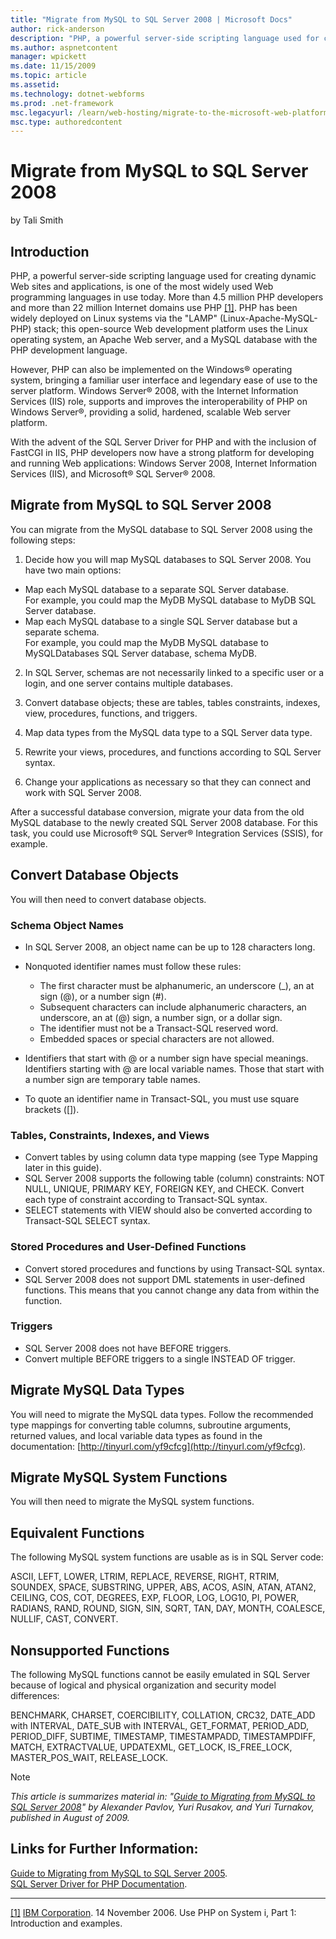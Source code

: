 ```yaml
---
title: "Migrate from MySQL to SQL Server 2008 | Microsoft Docs"
author: rick-anderson
description: "PHP, a powerful server-side scripting language used for creating dynamic Web sites and applications, is one of the most widely used Web programming languages..."
ms.author: aspnetcontent
manager: wpickett
ms.date: 11/15/2009
ms.topic: article
ms.assetid: 
ms.technology: dotnet-webforms
ms.prod: .net-framework
msc.legacyurl: /learn/web-hosting/migrate-to-the-microsoft-web-platform/migrate-from-mysql-to-sql-server-2008
msc.type: authoredcontent
---
```

Migrate from MySQL to SQL Server 2008
====================
by Tali Smith

## Introduction

PHP, a powerful server-side scripting language used for creating dynamic Web sites and applications, is one of the most widely used Web programming languages in use today. More than 4.5 million PHP developers and more than 22 million Internet domains use PHP <a id="_ftnref1"></a>[[1]](#_ftn1 "_ftnref1"). PHP has been widely deployed on Linux systems via the "LAMP" (Linux-Apache-MySQL-PHP) stack; this open-source Web development platform uses the Linux operating system, an Apache Web server, and a MySQL database with the PHP development language.

However, PHP can also be implemented on the Windows® operating system, bringing a familiar user interface and legendary ease of use to the server platform. Windows Server® 2008, with the Internet Information Services (IIS) role, supports and improves the interoperability of PHP on Windows Server®, providing a solid, hardened, scalable Web server platform.

With the advent of the SQL Server Driver for PHP and with the inclusion of FastCGI in IIS, PHP developers now have a strong platform for developing and running Web applications: Windows Server 2008, Internet Information Services (IIS), and Microsoft® SQL Server® 2008.

## Migrate from MySQL to SQL Server 2008

You can migrate from the MySQL database to SQL Server 2008 using the following steps:

1. Decide how you will map MySQL databases to SQL Server 2008. You have two main options:

- Map each MySQL database to a separate SQL Server database.   
 For example, you could map the MyDB MySQL database to MyDB SQL Server database.
- Map each MySQL database to a single SQL Server database but a separate schema.   
 For example, you could map the MyDB MySQL database to MySQLDatabases SQL Server database, schema MyDB.

2. In SQL Server, schemas are not necessarily linked to a specific user or a login, and one server contains multiple databases.

3. Convert database objects; these are tables, tables constraints, indexes, view, procedures, functions, and triggers.

4. Map data types from the MySQL data type to a SQL Server data type.

5. Rewrite your views, procedures, and functions according to SQL Server syntax.

6. Change your applications as necessary so that they can connect and work with SQL Server 2008.

After a successful database conversion, migrate your data from the old MySQL database to the newly created SQL Server 2008 database. For this task, you could use Microsoft® SQL Server® Integration Services (SSIS), for example.

## Convert Database Objects

You will then need to convert database objects.

### Schema Object Names

- In SQL Server 2008, an object name can be up to 128 characters long.
- Nonquoted identifier names must follow these rules:

    - The first character must be alphanumeric, an underscore (\_), an at sign (@), or a number sign (#).
    - Subsequent characters can include alphanumeric characters, an underscore, an at (@) sign, a number sign, or a dollar sign.
    - The identifier must not be a Transact-SQL reserved word.
    - Embedded spaces or special characters are not allowed.
- Identifiers that start with @ or a number sign have special meanings. Identifiers starting with @ are local variable names. Those that start with a number sign are temporary table names.
- To quote an identifier name in Transact-SQL, you must use square brackets ([]).

### Tables, Constraints, Indexes, and Views

- Convert tables by using column data type mapping (see Type Mapping later in this guide).
- SQL Server 2008 supports the following table (column) constraints: NOT NULL, UNIQUE, PRIMARY KEY, FOREIGN KEY, and CHECK. Convert each type of constraint according to Transact-SQL syntax.
- SELECT statements with VIEW should also be converted according to Transact-SQL SELECT syntax.

### Stored Procedures and User-Defined Functions

- Convert stored procedures and functions by using Transact-SQL syntax.
- SQL Server 2008 does not support DML statements in user-defined functions. This means that you cannot change any data from within the function.

### Triggers

- SQL Server 2008 does not have BEFORE triggers.
- Convert multiple BEFORE triggers to a single INSTEAD OF trigger.

## Migrate MySQL Data Types

You will need to migrate the MySQL data types. Follow the recommended type mappings for converting table columns, subroutine arguments, returned values, and local variable data types as found in the documentation: [http://tinyurl.com/yf9cfcg](http://tinyurl.com/yf9cfcg).

## Migrate MySQL System Functions

You will then need to migrate the MySQL system functions.

## Equivalent Functions

The following MySQL system functions are usable as is in SQL Server code:

ASCII, LEFT, LOWER, LTRIM, REPLACE, REVERSE, RIGHT, RTRIM, SOUNDEX, SPACE, SUBSTRING, UPPER, ABS, ACOS, ASIN, ATAN, ATAN2, CEILING, COS, COT, DEGREES, EXP, FLOOR, LOG, LOG10, PI, POWER, RADIANS, RAND, ROUND, SIGN, SIN, SQRT, TAN, DAY, MONTH, COALESCE, NULLIF, CAST, CONVERT.

<a id="_Toc237327829"></a>

## Nonsupported Functions

The following MySQL functions cannot be easily emulated in SQL Server because of logical and physical organization and security model differences:

BENCHMARK, CHARSET, COERCIBILITY, COLLATION, CRC32, DATE\_ADD with INTERVAL, DATE\_SUB with INTERVAL, GET\_FORMAT, PERIOD\_ADD, PERIOD\_DIFF, SUBTIME, TIMESTAMP, TIMESTAMPADD, TIMESTAMPDIFF, MATCH, EXTRACTVALUE, UPDATEXML, GET\_LOCK, IS\_FREE\_LOCK, MASTER\_POS\_WAIT, RELEASE\_LOCK.


> [!NOTE]
> *This article is summarizes material in: "[Guide to Migrating from MySQL to SQL Server 2008](http://tinyurl.com/yf9cfcg)" by Alexander Pavlov, Yuri Rusakov, and Yuri Turnakov, published in August of 2009.*


## Links for Further Information:

[Guide to Migrating from MySQL to SQL Server 2005](http://tinyurl.com/yg4v9e5).  
[SQL Server Driver for PHP Documentation](https://msdn.microsoft.com/en-us/library/ee229551(SQL.10).aspx).


* * *


<a id="_ftn1"></a>[[1]](#_ftnref1 "_ftn1") [IBM Corporation](http://www.ibm.com/developerworks/systems/library/es-path2php/index.html). 14 November 2006. Use PHP on System i, Part 1: Introduction and examples.